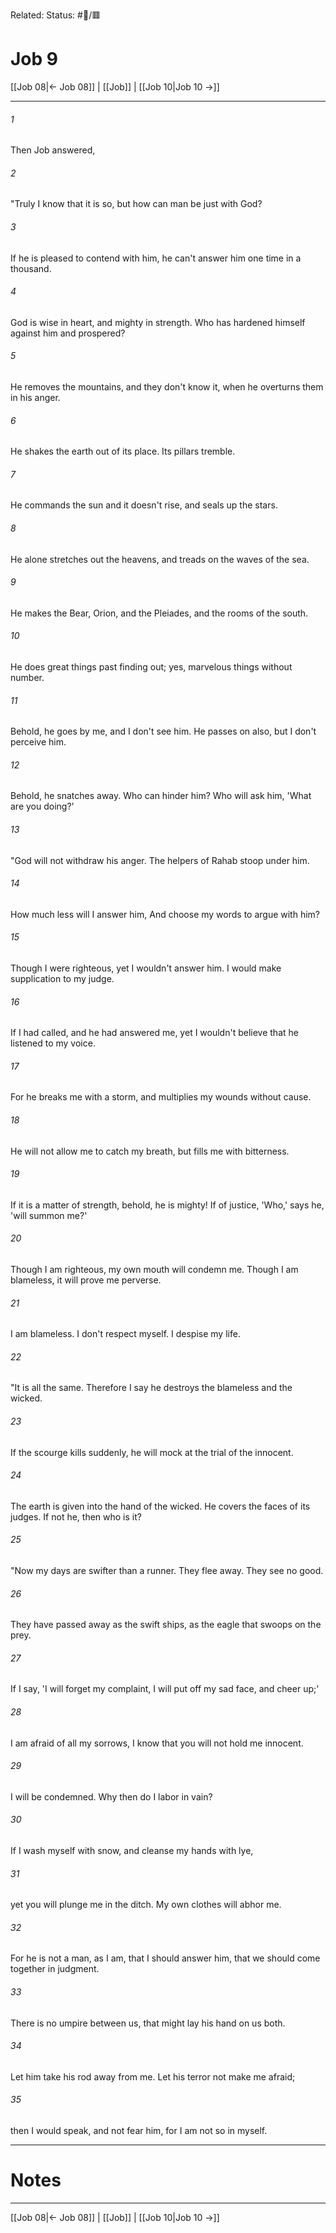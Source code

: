 Related:
Status: #📖/🟥
# Job 9

[[Job 08|← Job 08]] | [[Job]] | [[Job 10|Job 10 →]]
***



###### 1 
Then Job answered, 

###### 2 
"Truly I know that it is so, but how can man be just with God? 

###### 3 
If he is pleased to contend with him, he can't answer him one time in a thousand. 

###### 4 
God is wise in heart, and mighty in strength. Who has hardened himself against him and prospered? 

###### 5 
He removes the mountains, and they don't know it, when he overturns them in his anger. 

###### 6 
He shakes the earth out of its place. Its pillars tremble. 

###### 7 
He commands the sun and it doesn't rise, and seals up the stars. 

###### 8 
He alone stretches out the heavens, and treads on the waves of the sea. 

###### 9 
He makes the Bear, Orion, and the Pleiades, and the rooms of the south. 

###### 10 
He does great things past finding out; yes, marvelous things without number. 

###### 11 
Behold, he goes by me, and I don't see him. He passes on also, but I don't perceive him. 

###### 12 
Behold, he snatches away. Who can hinder him? Who will ask him, 'What are you doing?' 

###### 13 
"God will not withdraw his anger. The helpers of Rahab stoop under him. 

###### 14 
How much less will I answer him, And choose my words to argue with him? 

###### 15 
Though I were righteous, yet I wouldn't answer him. I would make supplication to my judge. 

###### 16 
If I had called, and he had answered me, yet I wouldn't believe that he listened to my voice. 

###### 17 
For he breaks me with a storm, and multiplies my wounds without cause. 

###### 18 
He will not allow me to catch my breath, but fills me with bitterness. 

###### 19 
If it is a matter of strength, behold, he is mighty! If of justice, 'Who,' says he, 'will summon me?' 

###### 20 
Though I am righteous, my own mouth will condemn me. Though I am blameless, it will prove me perverse. 

###### 21 
I am blameless. I don't respect myself. I despise my life. 

###### 22 
"It is all the same. Therefore I say he destroys the blameless and the wicked. 

###### 23 
If the scourge kills suddenly, he will mock at the trial of the innocent. 

###### 24 
The earth is given into the hand of the wicked. He covers the faces of its judges. If not he, then who is it? 

###### 25 
"Now my days are swifter than a runner. They flee away. They see no good. 

###### 26 
They have passed away as the swift ships, as the eagle that swoops on the prey. 

###### 27 
If I say, 'I will forget my complaint, I will put off my sad face, and cheer up;' 

###### 28 
I am afraid of all my sorrows, I know that you will not hold me innocent. 

###### 29 
I will be condemned. Why then do I labor in vain? 

###### 30 
If I wash myself with snow, and cleanse my hands with lye, 

###### 31 
yet you will plunge me in the ditch. My own clothes will abhor me. 

###### 32 
For he is not a man, as I am, that I should answer him, that we should come together in judgment. 

###### 33 
There is no umpire between us, that might lay his hand on us both. 

###### 34 
Let him take his rod away from me. Let his terror not make me afraid; 

###### 35 
then I would speak, and not fear him, for I am not so in myself.

---
# Notes


***
[[Job 08|← Job 08]] | [[Job]] | [[Job 10|Job 10 →]]

